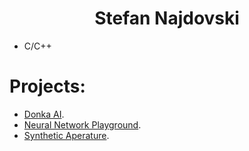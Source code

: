 <h1 align="center">Stefan <b>Najdov</b>ski</h1>

- C/C++

# Projects:
- [Donka AI](https://github.com/najdov/Donka-v1).
- [Neural Network Playground](https://github.com/najdov/Neural-Net-Playground).
- [Synthetic Aperature](https://github.com/najdov/synthetic-aperature).
